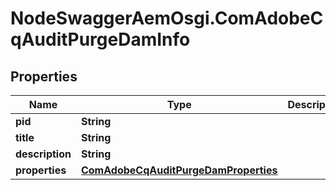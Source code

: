 # NodeSwaggerAemOsgi.ComAdobeCqAuditPurgeDamInfo

## Properties

Name | Type | Description | Notes
------------ | ------------- | ------------- | -------------
**pid** | **String** |  | [optional] 
**title** | **String** |  | [optional] 
**description** | **String** |  | [optional] 
**properties** | [**ComAdobeCqAuditPurgeDamProperties**](ComAdobeCqAuditPurgeDamProperties.md) |  | [optional] 


